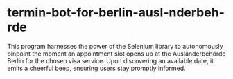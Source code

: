 # termin-bot-for-berlin-ausl-nderbeh-rde
This program harnesses the power of the Selenium library to autonomously pinpoint the moment an appointment slot opens up at the Ausländerbehörde Berlin for the chosen visa service. Upon discovering an available date, it emits a cheerful beep, ensuring users stay promptly informed.
